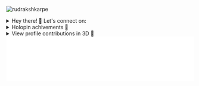 <p align="left"> <img src="https://komarev.com/ghpvc/?username=rudrakshkarpe&color=blue" alt="rudrakshkarpe" /> </p> 

<!--
![GitHub Background](src/Matrix-rudraksh.gif)
-->
<!--- ![profile-image-art](https://github.com/rudrakshkarpe/rudrakshkarpe/assets/78851635/4bb0c75b-a290-41b9-8130-774a4b4da660) --->

<details>
<summary> Hey there! 👋 Let's connect on: </summary>
<div align="center">

| Platform        | Address                                                                 |
|-----------------|-------------------------------------------------------------------------|
| 🌐 Portfolio:   | [www.rudrakshkarpe.netlify.app](https://www.rudrakshkarpe.netlify.app) [pretty old 🚧] |
| 📧 Mail:        | [rudraksh.karpe@gmail.com](mailto:rudraksh.karpe@gmail.com)             |
| 👥 LinkedIn:    | [linkedin.com/in/rudrakshkarpe](https://www.linkedin.com/in/rudrakshkarpe) |
| 🐦 Twitter:     | [twitter.com/rudrakshkarpe](https://twitter.com/rudrakshkarpe)          |

</div>


</details>

<!--
[![Twitter Badge](https://img.shields.io/badge/-rudrakshkarpe-blue?style=flat-square&logo=Twitter&logoColor=white&link=https://www.linkedin.com/in/rudrakshkarpe)](https://www.twitter.com/rudrakshkarpe/)
[![Gmail Badge](https://img.shields.io/badge/-rudraksh.karpe@gmail.com-c14438?style=flat-square&logo=Gmail&logoColor=white&link=mailto:rudraksh.karpe@gmail.com)](mailto:rudraksh.karpe@gmail.com)
[![Linkedin Badge](https://img.shields.io/badge/-rudrakshkarpe-blue?style=flat-square&logo=Linkedin&logoColor=white&link=https://www.linkedin.com/in/kirtanchandak/)](https://www.linkedin.com/in/rudrakshkarpe)
-->
<details>
 <summary>Holopin achivements 💫</summary>
 
<!--Holopin-board-->
<div align="center">
    <a href="https://www.holopin.io/@rudrakshkarpe"><img height="215" src="https://holopin.io/api/user/board?user=rudrakshkarpe"></a>
</div>
 
</details>
<!--
<p align="center">
  <img src="https://streak-stats.demolab.com?user=rudrakshkarpe&theme=github-dark&hide_border=true&hide_total_contributions=true&hide_longest_streak=true)](https://git.io/streak-stats" alt="Rudraksh's Github Stats">
</p>
-->

<details>
<summary>View profile contributions in 3D 👀</summary>

 <!-- profile 3d contributor view -->
<img height="600" src="/profile-3d-contrib/profile-night-rainbow.svg" />
</details>

<img height="120" alt="Thanks for visiting me" width="100%" src="https://github.com/rudrakshkarpe/rudrakshkarpe/blob/master/src/message.svg" />
